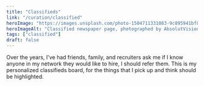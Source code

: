 ```yaml
---
title: "Classifieds"
link: "/curation/classified"
heroImage: "https://images.unsplash.com/photo-1504711331083-9c895941bf81?q=80&w=2370&auto=format&fit=crop&ixlib=rb-4.0.3&ixid=M3wxMjA3fDB8MHxwaG90by1wYWdlfHx8fGVufDB8fHx8fA%3D%3D"
heroImageAlt: "Classified newspaper page, photographed by AbsolutVision"
tags: ["classified"]
draft: false
---
```


Over the years, I've had friends, family, and recruiters ask me if I know anyone
in my network they would like to hire, I should refer them. This is my personalized
classifieds board, for the things that I pick up and think should be highlighted.
